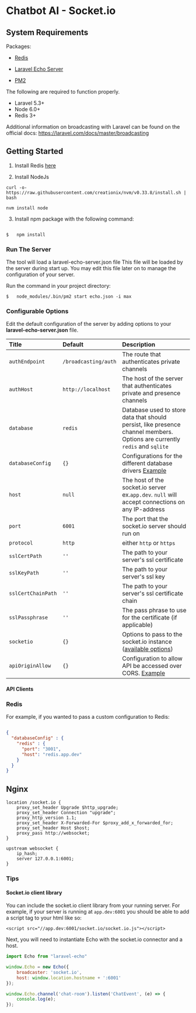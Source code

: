 # Chatbot AI - Socket.io

## System Requirements

Packages:

* [Redis](https://redis.io/topics/quickstart)

* [Laravel Echo Server](https://github.com/tlaverdure/laravel-echo-server)

* [PM2](https://github.com/Unitech/pm2)

The following are required to function properly.

*   Laravel 5.3+
*   Node 6.0+
*   Redis 3+

Additional information on broadcasting with Laravel can be found on the
official docs: <https://laravel.com/docs/master/broadcasting>

## Getting Started

1. Install Redis [here](https://www.digitalocean.com/community/tutorials/how-to-install-and-use-redis)

2. Install NodeJs
```shell
curl -o- https://raw.githubusercontent.com/creationix/nvm/v0.33.8/install.sh | bash

nvm install node
```

3. Install npm package with the following command:

``` shell

$   npm install

```

### Run The Server

The tool will load a laravel-echo-server.json file
This file will be loaded by the server during start up. You may edit this file later on to manage the configuration of your server.

Run the command in your project directory:

``` shell
$   node_modules/.bin/pm2 start echo.json -i max
```
### Configurable Options

Edit the default configuration of the server by adding options to your **laravel-echo-server.json** file.


| Title              | Default              | Description                 |
| :------------------| :------------------- | :---------------------------|
| `authEndpoint`     | `/broadcasting/auth` | The route that authenticates private channels  |
| `authHost`         | `http://localhost`   | The host of the server that authenticates private and presence channels  |
| `database`         | `redis`              | Database used to store data that should persist, like presence channel members. Options are currently `redis` and `sqlite` |
| `databaseConfig`   |  `{}`                | Configurations for the different database drivers [Example](#database)|
| `host`             | `null`               | The host of the socket.io server ex.`app.dev`. `null` will accept connections on any IP-address |
| `port`             | `6001`               | The port that the socket.io server should run on |
| `protocol`         | `http`               | either `http` or `https` |
| `sslCertPath`      | `''`                 | The path to your server's ssl certificate |
| `sslKeyPath`       | `''`                 | The path to your server's ssl key |
| `sslCertChainPath` | `''`                 | The path to your server's ssl certificate chain |
| `sslPassphrase`    | `''`                 | The pass phrase to use for the certificate (if applicable) |
| `socketio`         | `{}`                 | Options to pass to the socket.io instance ([available options](https://github.com/socketio/engine.io#methods-1)) |
| `apiOriginAllow`   | `{}`                 | Configuration to allow API be accessed over CORS. [Example](#cross-domain-access-to-api)|

#### API Clients



### Redis
For example, if you wanted to pass a custom configuration to Redis:

``` json

{
  "databaseConfig" : {
    "redis" : {
      "port": "3001",
      "host": "redis.app.dev"
    }
  }
}

```

## Nginx

```shell
location /socket.io {
    proxy_set_header Upgrade $http_upgrade;
    proxy_set_header Connection "upgrade";
    proxy_http_version 1.1;
    proxy_set_header X-Forwarded-For $proxy_add_x_forwarded_for;
    proxy_set_header Host $host;
    proxy_pass http://websocket;
}

upstream websocket {
    ip_hash;
    server 127.0.0.1:6001;
}
```

### Tips
#### Socket.io client library
You can include the socket.io client library from your running server. For example, if your server is running at `app.dev:6001` you should be able to
add a script tag to your html like so:

```
<script src="//app.dev:6001/socket.io/socket.io.js"></script>
```

Next, you will need to instantiate Echo with the socket.io connector and a host.
```javascript
import Echo from "laravel-echo"

window.Echo = new Echo({
    broadcaster: 'socket.io',
    host: window.location.hostname + ':6001'
});

window.Echo.channel('chat-room').listen('ChatEvent', (e) => {
    console.log(e);
});
```

